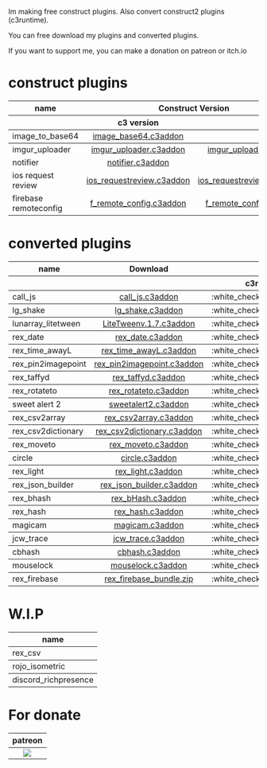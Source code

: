 Im making free construct plugins.
Also convert construct2 plugins (c3runtime).

You can free download my plugins and converted plugins.

If you want to support me, you can make a donation on patreon or itch.io

# construct plugins
<table>
<thead>
<tr>
<th>name</th>
<th style="text-align:center" colspan="2">Construct Version</th>
  <th style="text-align:right" colspan="3">C3 version runtime</th>
</tr>
<tr>
<th></th>
<th style="text-align:center">c3 version</th>
<th style="text-align:right">c2 version</th>
  <th style="text-align:right">c3runtime</th>
  <th style="text-align:right">c2runtime</th>
</tr>
</thead>
<tbody>

<td style="text-align:center">image_to_base64</td>
<td style="text-align:center"><a href="https://github.com/erenertugrul/construct-plugins/raw/master/plugins/image_to_base64/c3/dist/image_base64_v1.2.c3addon">image_base64.c3addon</a></td>
<td style="text-align:right">:soon:</td>
<td style="text-align:center"> <center>:white_check_mark:</center></td>
<td style="text-align:right">:white_check_mark:</td>
</tr>
</tbody>
<tbody>
<tr>
<td>imgur_uploader</td>
<td style="text-align:center"><a href="https://github.com/erenertugrul/construct-plugins/raw/master/plugins/imgur_uploader/c3/dist/imgur_uploader_v1.1.c3addon">imgur_uploader.c3addon</a></td>
<td style="text-align:right"><a href="https://github.com/erenertugrul/construct-plugins/raw/master/plugins/imgur_uploader/c2/dist/imgur_uploader_v1.1.c2addon">imgur_uploader.c2addon</a></td>
<td style="text-align:center"> <center>:white_check_mark:</center></td>
<td style="text-align:right">:white_check_mark:</td>
</tr>
<tr>
<td>notifier</td>
<td style="text-align:center"><a href="https://github.com/erenertugrul/construct-plugins/raw/master/plugins/notifier/c3/dist/notifier_v1.2.c3addon">notifier.c3addon</a></td>
<td style="text-align:right">:soon:</td>
<td style="text-align:center"> <center>:white_check_mark:</center></td>
<td style="text-align:right">:white_check_mark:</td>
</tr>
<tr>
<td>ios request review</td>
<td style="text-align:center"><a href="https://github.com/erenertugrul/construct-plugins/raw/master/plugins/ios_requestreview/c3/dist/ios_requestreview.c3addon">ios_requestreview.c3addon</a></td>
<td style="text-align:right"><a href="https://github.com/erenertugrul/construct-plugins/raw/master/plugins/ios_requestreview/c2/dist/ios_requestreview.c2addon">ios_requestreview.c2addon</a></td>
<td style="text-align:center"> <center>:white_check_mark:</center></td>
<td style="text-align:right">:white_check_mark:</td>
</tr>
<tr>
<td>firebase remoteconfig</td>
<td style="text-align:center"><a href="https://github.com/erenertugrul/construct-plugins/raw/master/plugins/firebase_remote_config/c3/dist/firebase_remote_config.c3addon">f_remote_config.c3addon</a></td>
<td style="text-align:right"><a href="https://github.com/erenertugrul/construct-plugins/raw/master/plugins/firebase_remote_config/c2/dist/firebase_remote_config.c2addon">f_remote_config.c2addon</a></td>
<td style="text-align:center"> <center>:white_check_mark:</center></td>
<td style="text-align:right">:white_check_mark:</td>
</tr>
</tbody>
</table>

# converted plugins

<table>
<thead>
<tr>
<th>name</th>
<th style="text-align:center" colspan="2">Download</th>
  <th style="text-align:right" colspan="3">C3 version runtime</th>
</tr>
<tr>
<th></th>
<th colspan="2"></th>

  <th style="text-align:right">c3runtime</th>
  <th style="text-align:right">c2runtime</th>
</tr>
</thead>
<tbody>

<td>call_js</td>
<td style="text-align:center"colspan="2" ><a href="https://github.com/erenertugrul/construct-plugins/raw/master/ported_plugins/plugins/call_js/dist/call_js.c3addon">call_js.c3addon</a></td>

<td style="text-align:center"> <center>:white_check_mark:</center></td>
<td style="text-align:right">:white_check_mark:</td>
</tr>
</tbody>
<tbody>
<tr>

<td>lg_shake</td>
<td style="text-align:center"colspan="2" ><a href="https://github.com/erenertugrul/construct-plugins/raw/master/ported_plugins/behaviors/lg_shake/c3/dist/lg_shake.c3addon">lg_shake.c3addon</a></td>

<td style="text-align:center"> <center>:white_check_mark:</center></td>
<td style="text-align:right">:white_check_mark:</td>
</tr>
</tbody>
<tbody>
<tr>
<td>lunarray_litetween</td>
<td style="text-align:center"colspan="2" ><a href="https://github.com/erenertugrul/construct-plugins/raw/master/ported_plugins/behaviors/lunarray_litetween/dist/LiteTween%20v.1.7_c3runtime.c3addon">LiteTweenv.1.7.c3addon</a></td>

<td style="text-align:center"> <center>:white_check_mark:</center></td>
<td style="text-align:right">:white_check_mark:</td>
</tr>
</tbody>
<tbody>
<tr>
  <td>rex_date</td>
<td style="text-align:center"colspan="2" ><a href="https://github.com/erenertugrul/construct-plugins/raw/master/ported_plugins/plugins/rex_date/dist/rex_date.c3addon">rex_date.c3addon</a></td>

<td style="text-align:center"> <center>:white_check_mark:</center></td>
<td style="text-align:right">:white_check_mark:</td>
</tr>
</tbody>
<tbody>
<tr>
  <td>rex_time_awayL</td>
<td style="text-align:center"colspan="2" ><a href="https://github.com/erenertugrul/construct-plugins/raw/master/ported_plugins/plugins/rex_time_awayL/dist/rex_time_awayL.c3addon">rex_time_awayL.c3addon</a>
</td>

<td style="text-align:center"> <center>:white_check_mark:</center></td>
<td style="text-align:right">:white_check_mark:</td>
</tr>
</tbody>
<tbody>
<tr>
  <td>rex_pin2imagepoint</td>
<td style="text-align:center"colspan="2" ><a href="https://github.com/erenertugrul/construct-plugins/raw/master/ported_plugins/behaviors/rex_pin2imagepoint/dist/rex_pin2imagepoint.c3addon">rex_pin2imagepoint.c3addon</a>
</td>

<td style="text-align:center"> <center>:white_check_mark:</center></td>
<td style="text-align:right">:white_check_mark:</td>
</tr>
</tbody>
<tbody>
<tr>
  <td>rex_taffyd</td>
<td style="text-align:center"colspan="2" ><a href="https://github.com/erenertugrul/construct-plugins/raw/master/ported_plugins/plugins/rex_taffyd/dist/rex_taffyd.c3addon">rex_taffyd.c3addon</a>
</td>

<td style="text-align:center"> <center>:white_check_mark:</center></td>
<td style="text-align:right">:white_check_mark:</td>
</tr>
</tbody>
<tbody>
<tr>
  <td>rex_rotateto</td>
<td style="text-align:center"colspan="2" ><a href="https://github.com/erenertugrul/construct-plugins/raw/master/ported_plugins/behaviors/rex_rotateto/dist/rex_rotateto.c3addon">rex_rotateto.c3addon</a>
</td>

<td style="text-align:center"> <center>:white_check_mark:</center></td>
<td style="text-align:right">:white_check_mark:</td>
</tr>
</tbody>
<tbody>
<tr>
  <td>sweet alert 2</td>
<td style="text-align:center"colspan="2" ><a href="https://github.com/erenertugrul/construct-plugins/raw/master/ported_plugins/plugins/sweet%20alert%202/dist/sweetalert2.c3addon">sweetalert2.c3addon</a>
</td>

<td style="text-align:center"> <center>:white_check_mark:</center></td>
<td style="text-align:right">:white_check_mark:</td>
</tr>
</tbody>
<tbody>
<tr>
  <td>rex_csv2array</td>
<td style="text-align:center"colspan="2" ><a href="https://github.com/erenertugrul/construct-plugins/raw/master/ported_plugins/plugins/rex_csv2array/dist/rex_csv2array.c3addon">rex_csv2array.c3addon</a>
</td>

<td style="text-align:center"> <center>:white_check_mark:</center></td>
<td style="text-align:right">:white_check_mark:</td>
</tr>
</tbody>
<tbody>
<tr>
  <td>rex_csv2dictionary</td>
<td style="text-align:center"colspan="2" ><a href="https://github.com/erenertugrul/construct-plugins/raw/master/ported_plugins/plugins/rex_csv2dictionary/dist/rex_csv2dictionary.c3addon">rex_csv2dictionary.c3addon</a>
</td>

<td style="text-align:center"> <center>:white_check_mark:</center></td>
<td style="text-align:right">:white_check_mark:</td>
</tr>
</tbody>
<tbody>
<tr>
  <td>rex_moveto</td>
<td style="text-align:center"colspan="2" ><a href="https://github.com/erenertugrul/construct-plugins/raw/master/ported_plugins/behaviors/rex_moveto/dist/rex_moveto.c3addon">rex_moveto.c3addon</a>
</td>

<td style="text-align:center"> <center>:white_check_mark:</center></td>
<td style="text-align:right">:white_check_mark:</td>
</tr>
</tbody>
<tbody>
<tr>
  <td>circle</td>
<td style="text-align:center"colspan="2" ><a href="https://github.com/erenertugrul/construct-plugins/raw/master/ported_plugins/behaviors/circle/dist/circle.c3addon">circle.c3addon</a>
</td>

<td style="text-align:center"> <center>:white_check_mark:</center></td>
<td style="text-align:right">:white_check_mark:</td>
</tr>
</tbody>
<tbody>
<tr>
  <td>rex_light</td>
<td style="text-align:center"colspan="2" ><a href="https://github.com/erenertugrul/construct-plugins/raw/master/ported_plugins/behaviors/rex_light/dist/rex_light.c3addon">rex_light.c3addon</a>
</td>

<td style="text-align:center"> <center>:white_check_mark:</center></td>
<td style="text-align:right">:white_check_mark:</td>
</tr>
</tbody>
<tbody>
<tr>
  <td>rex_json_builder</td>
<td style="text-align:center"colspan="2" ><a href="https://github.com/erenertugrul/construct-plugins/raw/master/ported_plugins/plugins/rex_json_builder/dist/rex_json_builder.c3addon">rex_json_builder.c3addon</a>
</td>

<td style="text-align:center"> <center>:white_check_mark:</center></td>
<td style="text-align:right">:white_check_mark:</td>
</tr>
</tbody>
<tbody>
<tr>
  <td>rex_bhash</td>
<td style="text-align:center"colspan="2" ><a href="https://github.com/erenertugrul/construct-plugins/raw/master/ported_plugins/behaviors/rex_bhash/dist/rex_bHash.c3addon">rex_bHash.c3addon</a>
</td>

<td style="text-align:center"> <center>:white_check_mark:</center></td>
<td style="text-align:right">:white_check_mark:</td>
</tr>
</tbody>
<tbody>
<tr>
  <td>rex_hash</td>
<td style="text-align:center"colspan="2" ><a href="https://github.com/erenertugrul/construct-plugins/raw/master/ported_plugins/plugins/rex_hash/dist/rex_hash.c3addon">rex_hash.c3addon</a>
</td>

<td style="text-align:center"> <center>:white_check_mark:</center></td>
<td style="text-align:right">:white_check_mark:</td>
</tr>
</tbody>
<tbody>
<tr>
  <td>magicam</td>
<td style="text-align:center"colspan="2" ><a href="https://github.com/erenertugrul/construct-plugins/raw/master/ported_plugins/plugins/magicam/dist/magicam.c3addon">magicam.c3addon</a>
</td>

<td style="text-align:center"> <center>:white_check_mark:</center></td>
<td style="text-align:right">:white_check_mark:</td>
</tr>
</tbody>
<tbody>
<tr>
  <td>jcw_trace</td>
<td style="text-align:center"colspan="2" ><a href="https://github.com/erenertugrul/construct-plugins/raw/master/ported_plugins/plugins/jcw_trace/dist/jcw_trace.c3addon">jcw_trace.c3addon</a>
</td>

<td style="text-align:center"> <center>:white_check_mark:</center></td>
<td style="text-align:right">:white_check_mark:</td>
</tr>
</tbody>
<tbody>
<tr>
<td>cbhash</td>
<td style="text-align:center"colspan="2" ><a href="https://github.com/erenertugrul/construct-plugins/raw/master/ported_plugins/plugins/cbhash/dist/cbhash_release_r70_1.0.c3addon">cbhash.c3addon</a>
</td>

<td style="text-align:center"> <center>:white_check_mark:</center></td>
<td style="text-align:right">:white_check_mark:</td>
</tr>
</tbody>
<tbody>
<tr>
<td>mouselock</td>
<td style="text-align:center"colspan="2" ><a href="https://github.com/erenertugrul/construct-plugins/raw/master/ported_plugins/plugins/mouselock/dist/mouselock.c3addon">mouselock.c3addon</a>
</td>

<td style="text-align:center"> <center>:white_check_mark:</center></td>
<td style="text-align:right">:white_check_mark:</td>
</tr>
</tbody>
<tbody>
<tr>
  <td>rex_firebase</td>
<td style="text-align:center"colspan="2" ><a href="https://github.com/erenertugrul/construct-plugins/releases/download/rex_firebase/rex_firebase_pack.zip">rex_firebase_bundle.zip</a>
</td>

<td style="text-align:center"> <center>:white_check_mark:</center></td>
<td style="text-align:right">:white_check_mark:</td>
</tr>
</tbody>
<!--- 
<tbody>
<tr>
  <td>simple_qr_scanner</td>
<td style="text-align:center"colspan="2" ><a href="https://github.com/erenertugrul/construct-plugins/raw/master/ported_plugins/plugins/simple_qr_scanner/dist/simpleqrscanner.c3addon">simpleqrscanner.c3addon</a>
</td>

<td style="text-align:center"> <center>:white_check_mark:</center></td>
<td style="text-align:right">:white_check_mark:</td>
</tr>
</tbody>
-->
</table>

# W.I.P
<table>
<thead>
<tr>
<th>name</th>
</thead>
<tbody>
<tr>
<td>rex_csv</td>
</tbody>
<tbody>
<tr>
<td>rojo_isometric</td>
</tbody>
<tbody>
<tr>
<td>discord_richpresence</td>
</tbody>
</table>

# For donate
<table>
<thead>
<tr>
<th>patreon</th>

</tr>

</thead>
<tbody>

<td style="text-align:center"><a href="https://www.patreon.com/oyun" target="_blank"><img src="https://i.imgur.com/mpU6Ee3.png"></img></a></td>


</tr>
</tbody>
</table>


